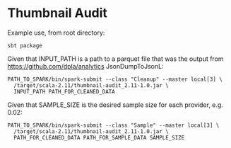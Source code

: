 # Thumbnail Audit

Example use, from root directory:

    sbt package

Given that INPUT_PATH is a path to a parquet file that was the output from
https://github.com/dpla/analytics JsonDumpToJsonL:

    PATH_TO_SPARK/bin/spark-submit --class "Cleanup" --master local[3] \
      /target/scala-2.11/thumbnail-audit_2.11-1.0.jar \
      INPUT_PATH PATH_FOR_CLEANED_DATA

Given that SAMPLE_SIZE is the desired sample size for each provider, e.g. 0.02:

    PATH_TO_SPARK/bin/spark-submit --class "Sample" --master local[3] \
      /target/scala-2.11/thumbnail-audit_2.11-1.0.jar \
      PATH_FOR_CLEANED_DATA PATH_FOR_SAMPLE_DATA SAMPLE_SIZE
